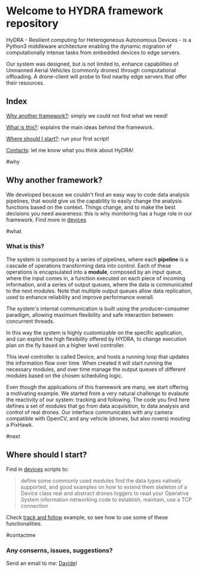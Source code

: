 # Welcome to HYDRA framework repository

HyDRA - Resilient computing for Heterogeneous Autonomous Devices - is a Python3 middleware architecture enabling the dynamic migration of computationally intense tasks from embedded devices to edge servers.

Our system was designed, but is not limited to, enhance capabilities of Unmanned Aerial Vehicles (commonly drones) through computational offloading. A drone-client will probe to find nearby edge servers that offer their resources.

## Index
[Why another framework?](#why): simply we could not find what we need!

[What is this?](#what): explains the main ideas behind the framework.

[Where should I start?](#next): run your first script!

[Contacts](#contactme): let me know what you think about HyDRA!

#why
## Why another framework?
We developed because we couldn't find an easy way to code data analysis pipelines, that would give us the capability to easily change the analysis functions based on the context. Things change, and to make the best decisions you need awareness: this is why monitoring has a huge role in our framework. Find more in [devices](./devices/README.md) 

#what
### What is this?
The system is composed by a series of pipelines, where each **pipeline** is a cascade of operations transforming data into control. Each of these operations is encapsulated into a **module**, composed by an input queue, where the input comes in, a function executed on each piece of incoming information, and a series of output queues, where the data is communicated to the next modules. Note that multiple output queues allow data replication, used to enhance reliability and improve performance overall.

The system's internal communication is built using the producer-consumer paradigm, allowing maximum flexibility and safe interaction between concurrent threads.

In this way the system is highly customizable on the specific application, and can exploit the high flexibility offered by HYDRA, to change execution plan on the fly based on a higher level controller.

This level controller is called Device, and hosts a running loop that updates the information flow over time. When created it will start running the necessary modules, and over time manage the output queues of different modules based on the chosen scheduling logic.

Even though the applications of this framework are many, we start offering a motivating example. We started from a very natural challenge to evalaute the reactivity of our system: tracking and following.
The code you find here defines a set of modules that go from data acquisition, to data analysis and control of real drones. Our interface communicates with any camera compatible with OpenCV, and any vehicle (drones, but also rovers) mouting a PixHawk.

#next
## Where should I start?
Find in [devices](./devices/README.md) scripts to:
> define some commonly used modules
> find the data types natively supported, and good examples on how to extend them
> skeleton of a Device class
> real and abstract drones
> loggers to read your Operative System information
> networking code to establish, maintain, use a TCP connection

Check [track and follow](examples/track_and_follow/README.md) example, so see how to use some of these functionalities.

#contactme
### Any conserns, issues, suggestions?
Send an email to me: [Davide](mailto:dcallega@uci.edu?subject=[GitHubHydra])!
